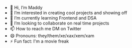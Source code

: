 - 👋 Hi, I’m Maddy
- 👀 I’m interested in creating cool projects and showing off
- 🌱 I’m currently learning Frontend and DSA
- 💞️ I’m looking to collaborate on real time projects
- 📫 How to reach me <a herf="https://twitter.com/iamfinebrw" >DM on Twitter</a>
- 😄 Pronouns: they/them/xe/xax/xem/xam
- ⚡ Fun fact: I'm a movie freak

<!---
rosmalai/rosmalai is a ✨ special ✨ repository because its `README.md` (this file) appears on your GitHub profile.
You can click the Preview link to take a look at your changes.
--->

